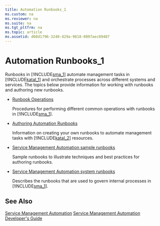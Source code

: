 ```yaml
---
title: Automation Runbooks_1
ms.custom: na
ms.reviewer: na
ms.suite: na
ms.tgt_pltfrm: na
ms.topic: article
ms.assetid: d08d1796-3240-429a-9818-0897aec89487
---
```

# Automation Runbooks_1
Runbooks in [!INCLUDE[sma_1](../Token/sma_1_md.md)] automate management tasks in [!INCLUDE[katal_1](../Token/katal_1_md.md)] and orchestrate processes across different systems and services. The topics below provide information for working with runbooks and authoring new runbooks.

-   [Runbook Operations](../Topic/Runbook-Operations.md)

    Procedures for performing different common operations with runbooks in [!INCLUDE[sma_1](../Token/sma_1_md.md)].

-   [Authoring Automation Runbooks](../Topic/Authoring-Automation-Runbooks.md)

    Information on creating your own runbooks to automate management tasks with [!INCLUDE[katal_2](../Token/katal_2_md.md)] resources.

-   [Service Management Automation sample runbooks](../Topic/Service-Management-Automation-sample-runbooks.md)

    Sample runbooks to illustrate techniques and best practices for authoring runbooks.

-   [Service Management Automation system runbooks](../Topic/Service-Management-Automation-system-runbooks.md)

    Describes the runbooks that are used to govern internal processes in [!INCLUDE[sma_1](../Token/sma_1_md.md)].

## See Also
[Service Management Automation](../Topic/Service-Management-Automation.md)
[Service Management Automation Developer's Guide](http://go.microsoft.com/fwlink/?LinkId=398741)

